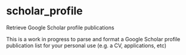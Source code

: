 # scholar_profile
Retrieve Google Scholar profile publications

This is a work in progress to parse and format a Google Scholar profile publication list for your personal use (e.g. a CV, applications, etc)
